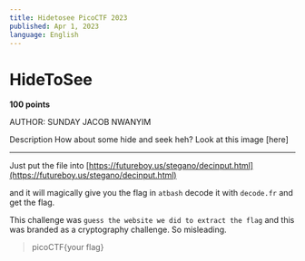 ```yaml
---
title: Hidetosee PicoCTF 2023
published: Apr 1, 2023
language: English
---
```


# HideToSee

**100 points**

AUTHOR: SUNDAY JACOB NWANYIM

Description
How about some hide and seek heh?
Look at this image [here]

---

Just put the file into [https://futureboy.us/stegano/decinput.html](https://futureboy.us/stegano/decinput.html)

and it will magically give you the flag in `atbash` decode it with `decode.fr` and get the flag.

This challenge was `guess the website we did to extract the flag` and this was branded as a cryptography challenge. So misleading.

> picoCTF{your flag}
